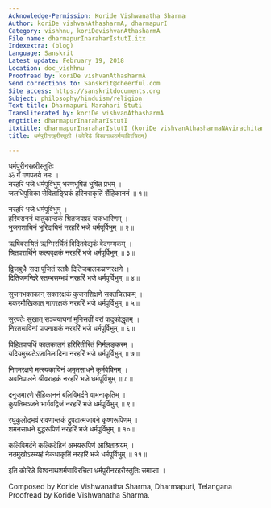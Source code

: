 ```yaml
---
Acknowledge-Permission: Koride Vishwanatha Sharma
Author: koriDe vishvanAthasharmA, dharmapurI
Category: vishhnu, koriDevishvanAthasharmA
File name: dharmapurInaraharIstutI.itx
Indexextra: (blog)
Language: Sanskrit
Latest update: February 19, 2018
Location: doc_vishhnu
Proofread by: koriDe vishvanAthasharmA
Send corrections to: Sanskrit@cheerful.com
Site access: https://sanskritdocuments.org
Subject: philosophy/hinduism/religion
Text title: Dharmapuri Narahari Stuti
Transliterated by: koriDe vishvanAthasharmA
engtitle: dharmapurInaraharIstutI
itxtitle: dharmapurInaraharIstutI (koriDe vishvanAthasharmaNAvirachitam)
title: धर्मपुरीनरहरीस्तुती (कोरिडे विश्वनाथशर्मणाविरचितम्)

---
```

  
 धर्मपुरीनरहरीस्तुतिः   
ॐ गँ गणपतये नमः ।  
नरहरिं भजे धर्मपूर्विभुम् भरणभूषितं भूषित प्रभम् ।  
जलधिपुत्रिका सेविताङ्घ्रिकं हरिनराकृतिं सैंहिकाननं ॥ १॥  
  
नरहरिं भजे धर्मपूर्विभुम् ।  
हरिवराननं घातुकान्तकं श्रितजयप्रदं चक्रधारिणम् ।  
भुजगशायिनं भूरिदायिनं नरहरिं भजे धर्मपूर्विभुम् ॥ २॥  
  
ऋषिवराश्रितं ऋग्भिरर्चितं विदितवेद्यकं वेदगम्यकम् ।  
श्रितवरार्थिने कल्पवृक्षकं नरहरिं भजे धर्मपूर्विभुम् ॥ ३॥  
  
द्विजबुधैः सदा पूजितं स्तवैः दितिजबालकप्राणरक्षणे ।  
दितिजमन्दिरे स्तम्भसम्भवं नरहरिं भजे धर्मपूर्विभुम् ॥ ४॥  
  
सुजनभक्तकान् सक्तरक्षकं कुजनशिक्षणे सक्तचित्तकम् ।  
मकरमौखिकात् नागरक्षकं नरहरिं भजे धर्मपूर्विभुम् ॥ ५॥  
  
सुरपतेः सुखात् सञ्चयाघगां मुनिसतीं वरां पादुकोद्धृतम् ।  
निरतभाविनां पापनाशकं नरहरिं भजे धर्मपूर्विभुम् ॥ ६॥  
  
विहितपापधिं कालकालगं हरिरितीरितं निर्मलङ्करम् ।  
यदियमुच्यतेऽजामिलादिना नरहरिं भजे धर्मपूर्विभुम् ॥ ७॥  
  
निगमरक्षणे मत्स्यकायिनं अमृतसाधने कूर्मवेषिनम् ।  
अवनिपालने श्रीवराहकं नरहरिं भजे धर्मपूर्विभुम् ॥ ८॥  
  
दनुजमारणे सैंहिकाननं बलिविमर्दने वामनाकृतिम् ।  
कुपतिभञ्जने भार्गवद्विजं नरहरिं भजे धर्मपूर्विभुम् ॥ ९॥  
  
रघुकुलोद्भवं रावणान्तकं द्रुपदात्मजावने कृष्णरूपिणम् ।  
शमनसाधने बुद्धरूपिणं नरहरिं भजे धर्मपूर्विभुम् ॥ १०॥  
  
कलिविमर्दने कल्किदेहिनं अभयरूपिणं आश्रिताश्रयम् ।  
नतमुखोऽस्म्यहं नैकधाकृतिं नरहरिं भजे धर्मपूर्विभुम् ॥ ११॥  
  
इति कोरिडे विश्वनाथशर्मणाविरचिता धर्मपुरीनरहरीस्तुतिः समाप्ता ।  
  
Composed by Koride Vishwanatha Sharma, Dharmapuri, Telangana  
Proofread by Koride Vishwanatha Sharma.  
  
